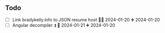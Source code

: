 ## Todo

- [ ] Link bradykelly.info to JSON resume host 🔺📅 2024-01-20 ➕ 2024-01-20 
- [ ] Angular decompiler ⏫ 📅 2024-01-21 ➕ 2024-01-20 